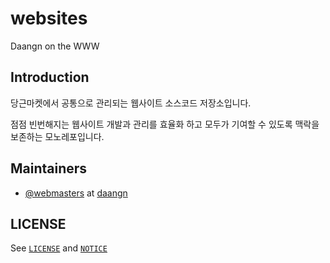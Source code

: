 # websites

Daangn on the WWW

## Introduction

당근마켓에서 공통으로 관리되는 웹사이트 소스코드 저장소입니다.

점점 빈번해지는 웹사이트 개발과 관리를 효율화 하고 모두가 기여할 수 있도록 맥락을 보존하는 모노레포입니다.

## Maintainers

- [@webmasters](https://github.com/orgs/daangn/teams/webmasters) at [daangn](https://github.com/daangn)

## LICENSE

See [`LICENSE`](./LICENSE) and [`NOTICE`](./NOTICE)
